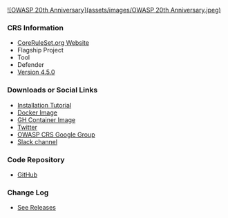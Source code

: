 [![OWASP 20th Anniversary](assets/images/OWASP 20th Anniversary.jpeg)](https://20thanniversary.owasp.org/)

### CRS Information
* [CoreRuleSet.org Website](https://coreruleset.org)
* <i class="fas fa-flag" style="color:#2ADA08;"></i> Flagship Project
* <i class="fas fa-tools" style="color:#233e81;"></i> Tool
* <i class="fas fa-shield-alt" style="color:#233e81;"></i> Defender
* [Version 4.5.0](https://github.com/coreruleset/coreruleset/releases/tag/v4.4.0)

### Downloads or Social Links
* [Installation Tutorial](https://coreruleset.org/docs/deployment/install/)
* [Docker Image](https://hub.docker.com/r/owasp/modsecurity-crs/) 
* [GH Container Image](https://github.com/coreruleset/modsecurity-crs-docker/pkgs/container/modsecurity-crs)
* [Twitter](https://twitter.com/coreruleset)
* [OWASP CRS Google Group](https://groups.google.com/a/owasp.org/forum/#!forum/modsecurity-core-rule-set-project)
* [Slack channel](https://owasp.slack.com/archives/CBKGH8A5P)

### Code Repository
* [GitHub](https://github.com/coreruleset/coreruleset/)

### Change Log
* [See Releases](https://github.com/coreruleset/coreruleset/releases)

